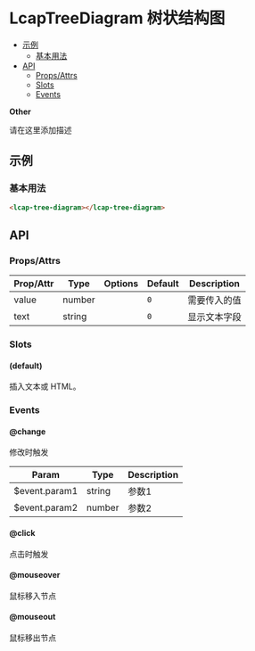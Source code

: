 <!-- 该 README.md 根据 api.yaml 和 docs/*.md 自动生成，为了方便在 GitHub 和 NPM 上查阅。如需修改，请查看源文件 -->

# LcapTreeDiagram 树状结构图

- [示例](#示例)
    - [基本用法](#基本用法)
- [API]()
    - [Props/Attrs](#propsattrs)
    - [Slots](#slots)
    - [Events](#events)

**Other**

请在这里添加描述

## 示例
### 基本用法

``` html
<lcap-tree-diagram></lcap-tree-diagram>
```

## API
### Props/Attrs

| Prop/Attr | Type | Options | Default | Description |
| --------- | ---- | ------- | ------- | ----------- |
| value | number |  | `0` | 需要传入的值 |
| text | string |  | `0` | 显示文本字段 |

### Slots

#### (default)

插入文本或 HTML。

### Events

#### @change

修改时触发

| Param | Type | Description |
| ----- | ---- | ----------- |
| $event.param1 | string | 参数1 |
| $event.param2 | number | 参数2 |

#### @click

点击时触发

#### @mouseover

鼠标移入节点

#### @mouseout

鼠标移出节点

